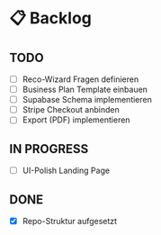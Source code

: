 ﻿# 📋 Backlog

## TODO
- [ ] Reco-Wizard Fragen definieren
- [ ] Business Plan Template einbauen
- [ ] Supabase Schema implementieren
- [ ] Stripe Checkout anbinden
- [ ] Export (PDF) implementieren

## IN PROGRESS
- [ ] UI-Polish Landing Page

## DONE
- [x] Repo-Struktur aufgesetzt
